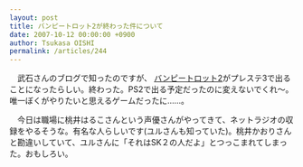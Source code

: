 ```yaml
---
layout: post
title: バンピートロット2が終わった件について
date: 2007-10-12 00:00:00 +0900
author: Tsukasa OISHI
permalink: /articles/244
---
```



　武石さんのブログで知ったのですが、 [バンピートロット2](http://www.bumpytrot.com/bt2/index.html)がプレステ3で出ることになったらしい。終わった。PS2で出る予定だったのに変えないでくれ〜。唯一ぼくがやりたいと思えるゲームだったに……。  

　今日は職場に桃井はるこさんという声優さんがやってきて、ネットラジオの収録をやるそうな。有名な人らしいです(ユルさんも知っていた)。桃井かおりさんと勘違いしていて、ユルさんに「それはSK２の人だよ」とつっこまれてしまった。おもしろい。  

